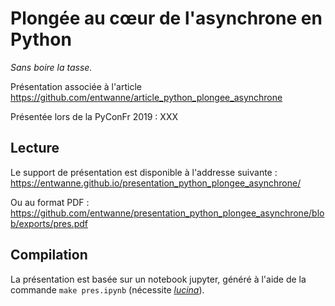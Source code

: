 # Plongée au cœur de l'asynchrone en Python

_Sans boire la tasse._

Présentation associée à l'article https://github.com/entwanne/article_python_plongee_asynchrone

Présentée lors de la PyConFr 2019 : XXX

## Lecture

Le support de présentation est disponible à l'addresse suivante : https://entwanne.github.io/presentation_python_plongee_asynchrone/

Ou au format PDF : https://github.com/entwanne/presentation_python_plongee_asynchrone/blob/exports/pres.pdf

## Compilation

La présentation est basée sur un notebook jupyter, généré à l'aide de la commande `make pres.ipynb`
(nécessite [*lucina*](https://github.com/entwanne/lucina)).
